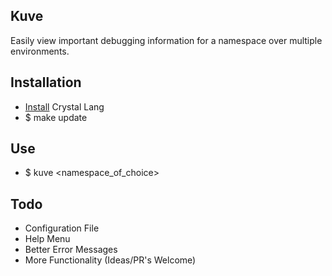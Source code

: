 ## Kuve
Easily view important debugging information for a namespace over multiple environments.

## Installation
- [Install](https://crystal-lang.org/docs/installation/on_mac_osx_using_homebrew.html) Crystal Lang
- $ make update

## Use
- $ kuve <namespace_of_choice>

## Todo
- Configuration File
- Help Menu
- Better Error Messages
- More Functionality (Ideas/PR's Welcome)
